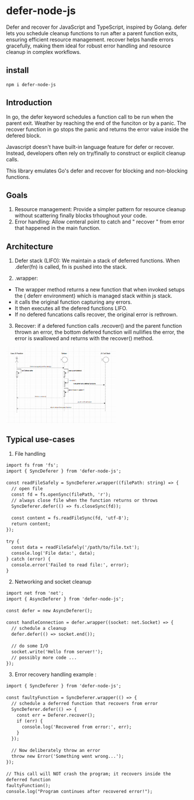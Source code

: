 # defer-node-js

Defer and recover for JavaScript and TypeScript, inspired by Golang. defer lets you schedule cleanup functions to run after a parent function exits, ensuring efficient resource management. recover helps handle errors gracefully, making them ideal for robust error handling and resource cleanup in complex workflows.

## install

```
npm i defer-node-js
```

## Introduction

In go, the defer keyword schedules a function call to be run when the parent exit. Weather by reaching the end of the funciton or by a panic. The recover function in go stops the panic and returns the error value inside the defered block.

Javascript doesn't have built-in language feature for defer or recover. Instead, developers often rely on try/finally to construct or explicit cleanup calls.

This library emulates Go's defer and recover for blocking and non-blocking functions.

## Goals

1. Resource management: Provide a simpler pattern for resource cleanup without scattering finally blocks trhoughout your code.
2. Error handling: Allow centeral point to catch and " recover " from error that happened in the main function.

## Architecture

1. Defer stack (LIFO): We maintain a stack of deferred functions. When .defer(fn) is called, fn is pushed into the stack.

2. .wrapper:

- The wrapper method returns a new function that when invoked setups the ( deferr environment) which is managed stack within js stack.
- it calls the original function capturing any errors.
- It then executes all the defered functions LIFO.
- If no defered funcations calls recover, the original error is rethrown.

3. Recover: if a defered function calls .recover() and the parent function thrown an error, the bottom defered function will nullifies the error, the error is swallowed and returns with the recover() method.

<img src="./deferer.png" width=300 alt="deferer sequence diagram" />

## Typical use-cases

1. File handling

```node
import fs from 'fs';
import { SyncDeferer } from 'defer-node-js';

const readFileSafely = SyncDeferer.wrapper((filePath: string) => {
  // open file
  const fd = fs.openSync(filePath, 'r');
  // always close file when the function returns or throws
  SyncDeferer.defer(() => fs.closeSync(fd));

  const content = fs.readFileSync(fd, 'utf-8');
  return content;
});

try {
  const data = readFileSafely('/path/to/file.txt');
  console.log('File data:', data);
} catch (error) {
  console.error('Failed to read file:', error);
}

```

2. Networking and socket cleanup

```node
import net from 'net';
import { AsyncDeferer } from 'defer-node-js';

const defer = new AsyncDeferer();

const handleConnection = defer.wrapper((socket: net.Socket) => {
  // schedule a cleanup
  defer.defer(() => socket.end());

  // do some I/O
  socket.write('Hello from server!');
  // possibly more code ...
});
```

3. Error recovery handling example :

```node
import { SyncDeferer } from 'defer-node-js';

const faultyFunction = SyncDeferer.wrapper(() => {
  // schedule a deferred function that recovers from error
  SyncDeferer.defer(() => {
    const err = Deferer.recover();
    if (err) {
      console.log('Recovered from error:', err);
    }
  });

  // Now deliberately throw an error
  throw new Error('Something went wrong...');
});

// This call will NOT crash the program; it recovers inside the deferred function
faultyFunction();
console.log("Program continues after recovered error!");
```
